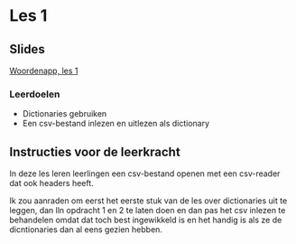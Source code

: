 # Les 1

## Slides

[Woordenapp, les 1](https://slides.com/felienne/pidk-k3-m3-l1)

### Leerdoelen

* Dictionaries gebruiken
* Een csv-bestand inlezen en uitlezen als dictionary



## Instructies voor de leerkracht <a href="#instructies-voor-de-leerkracht" id="instructies-voor-de-leerkracht"></a>

In deze les leren leerlingen een csv-bestand openen met een csv-reader dat ook headers heeft.

Ik zou aanraden om eerst het eerste stuk van de les over dictionaries uit te leggen, dan lln opdracht 1 en 2 te laten doen en dan pas het csv inlezen te behandelen omdat dat toch best ingewikkeld is en het handig is als ze de dicntionaries dan al eens gezien hebben.
